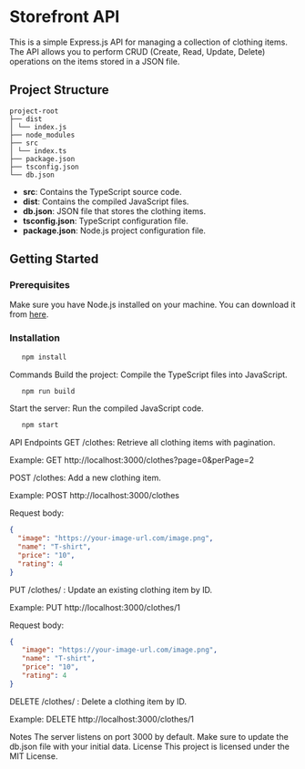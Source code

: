 # Storefront API

This is a simple Express.js API for managing a collection of clothing items. The API allows you to perform CRUD (Create, Read, Update, Delete) operations on the items stored in a JSON file.

## Project Structure

```
project-root
├── dist
│ └── index.js
├── node_modules
├── src
│ └── index.ts
├── package.json
├── tsconfig.json
└── db.json
```

- **src**: Contains the TypeScript source code.
- **dist**: Contains the compiled JavaScript files.
- **db.json**: JSON file that stores the clothing items.
- **tsconfig.json**: TypeScript configuration file.
- **package.json**: Node.js project configuration file.

## Getting Started

### Prerequisites

Make sure you have Node.js installed on your machine. You can download it from [here](https://nodejs.org/).

### Installation

   ```sh
      npm install
   ```
Commands
Build the project: Compile the TypeScript files into JavaScript.

   ```sh
      npm run build
   ```
Start the server: Run the compiled JavaScript code.

   ```sh
      npm start
   ```
API Endpoints
GET /clothes: Retrieve all clothing items with pagination.

Example: GET http://localhost:3000/clothes?page=0&perPage=2

POST /clothes: Add a new clothing item.

Example: POST http://localhost:3000/clothes

Request body:

```json
{
  "image": "https://your-image-url.com/image.png",
  "name": "T-shirt",
  "price": "10",
  "rating": 4
}
```
PUT /clothes/
: Update an existing clothing item by ID.

Example: PUT http://localhost:3000/clothes/1

Request body:

```json
{
   "image": "https://your-image-url.com/image.png",
   "name": "T-shirt",
   "price": "10",
   "rating": 4
}
```
DELETE /clothes/
: Delete a clothing item by ID.

Example: DELETE http://localhost:3000/clothes/1

Notes
The server listens on port 3000 by default.
Make sure to update the db.json file with your initial data.
License
This project is licensed under the MIT License.